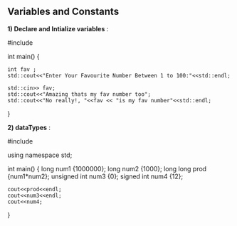 ## **Variables and Constants**

**1) Declare and Intialize variables** :

 #include <iostream>

int main() {
    
    int fav ;
    std::cout<<"Enter Your Favourite Number Between 1 to 100:"<<std::endl;
    
    std::cin>> fav;
    std::cout<<"Amazing thats my fav number too";
    std::cout<<"No really!, "<<fav << "is my fav number"<<std::endl;
}
 
 **2) dataTypes** :
 
 #include <iostream>

using namespace std;

int main() {
    long num1 {1000000};
    long num2 {1000};
    long long prod {num1*num2};
    unsigned int num3 {0};
    signed int num4 {12};
    
    cout<<prod<<endl;
    cout<<num3<<endl;
    cout<<num4;
}   
